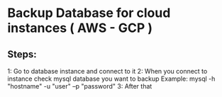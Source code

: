 # Backup Database for cloud instances ( AWS - GCP )

## Steps: 

1: Go to database instance and connect to it 
2: When you connect to instance check mysql database you want to backup 
Example: mysql -h "hostname" -u "user" –p "password"
3: After that 
